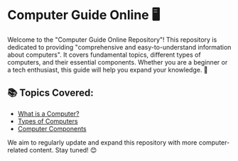 # Computer Guide Online 🖥️

Welcome to the "Computer Guide Online Repository"! This repository is dedicated to providing "comprehensive and easy-to-understand information about computers". It covers fundamental topics, different types of computers, and their essential components. Whether you are a beginner or a tech enthusiast, this guide will help you expand your knowledge. 🚀
## 📚 Topics Covered:
- [What is a Computer?](what-is-computer.md)
- [Types of Computers](types-of-computers.md)
- [Computer Components](computer-components.md)

We aim to regularly update and expand this repository with more computer-related content. Stay tuned! 😊
